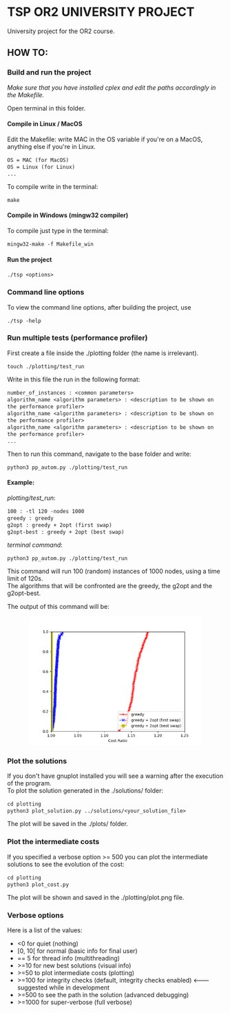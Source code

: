 # TSP OR2 UNIVERSITY PROJECT
University project for the OR2 course.  

## HOW TO:

### Build and run the project
*Make sure that you have installed cplex and edit the paths accordingly in the Makefile.*  

Open terminal in this folder.  

#### Compile in Linux / MacOS
Edit the Makefile: write MAC in the OS variable if you're on a MacOS, anything else if you're in Linux.
```shell
OS = MAC (for MacOS)
OS = Linux (for Linux)
...
```
To compile write in the terminal:
```shell
make
```

#### Compile in Windows (mingw32 compiler)
To compile just type in the terminal:
```shell
mingw32-make -f Makefile_win
```

#### Run the project

```shell
./tsp <options>
```

### Command line options 

To view the command line options, after building the project, use 
```shell
./tsp -help
```

### Run multiple tests (performance profiler)
First create a file inside the ./plotting folder (the name is irrelevant).  
```shell
touch ./plotting/test_run
```
Write in this file the run in the following format:
```shell
number_of_instances : <common parameters>
algorithm_name <algorithm parameters> : <description to be shown on the performance profiler>
algorithm_name <algorithm parameters> : <description to be shown on the performance profiler>
algorithm_name <algorithm parameters> : <description to be shown on the performance profiler>
...
```

Then to run this command, navigate to the base folder and write:
```shell
python3 pp_autom.py ./plotting/test_run
```

#### Example:  

_plotting/test_run_:
```shell
100 : -tl 120 -nodes 1000
greedy : greedy
g2opt : greedy + 2opt (first swap)
g2opt-best : greedy + 2opt (best swap)
```

_terminal command_:  
```shell
python3 pp_autom.py ./plotting/test_run
```

This command will run 100 (random) instances of 1000 nodes, using a time limit of 120s.  
The algorithms that will be confronted are the greedy, the g2opt and the g2opt-best.  

The output of this command will be:
<center>
    <img src="thesis/images/greedy_vs_g2opt.png" width="400"/>
</center>

### Plot the solutions
If you don't have gnuplot installed you will see a warning after the execution of the program.  
To plot the solution generated in the ./solutions/ folder:  
```shell
cd plotting
python3 plot_solution.py ../solutions/<your_solution_file>
```

The plot will be saved in the ./plots/ folder.  

### Plot the intermediate costs
If you specified a verbose option >= 500 you can plot the intermediate solutions to see the evolution of the cost:
```shell
cd plotting
python3 plot_cost.py
```

The plot will be shown and saved in the ./plotting/plot.png file.  

### Verbose options
Here is a list of the values:
 - \<0 for quiet                                 (nothing)
 - \[0, 10[ for normal                           (basic info for final user)
 - \== 5 for thread info                         (multithreading)
 - \>=10 for new best solutions                  (visual info)
 - \>=50 to plot intermediate costs              (plotting)
 - \>=100 for integrity checks                   (default, integrity checks enabled) <--- suggested while in development
 - \>=500 to see the path in the solution        (advanced debugging)
 - \>=1000 for super-verbose                     (full verbose)